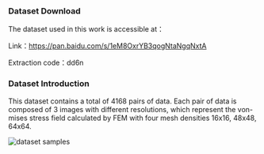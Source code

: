  
### Dataset Download

The dataset used in this work is accessible at：

Link：[https://pan.baidu.com/s/1eM8OxrYB3qogNtaNgqNxtA ](https://pan.baidu.com/s/1eM8OxrYB3qogNtaNgqNxtA)

Extraction code：dd6n

### Dataset Introduction

This dataset contains a total of 4168 pairs of data. Each pair of data is composed of 3 images with different resolutions, which represent the von-mises stress field calculated by FEM with four mesh densities 16x16, 48x48, 64x64.

![dataset samples](https://s2.loli.net/2021/12/13/PfSqXA3IUrhFgsL.png)
